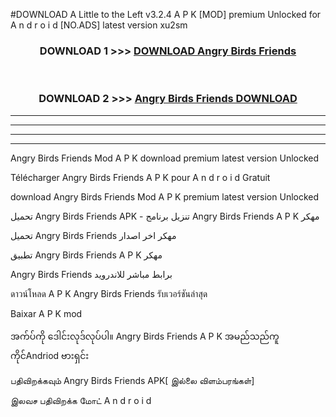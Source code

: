 #DOWNLOAD A Little to the Left v3.2.4 A P K [MOD] premium Unlocked for A n d r o i d [NO.ADS] latest version xu2sm 



<div align="center">

<h3>DOWNLOAD 1 >>> <a href="https://downloadmod1.web.app/?judul=Angry Birds Friends ">DOWNLOAD Angry Birds Friends </a></h3><br>

<h3>DOWNLOAD 2 >>> <a href="https://downloadmod1.web.app/?judul=Angry Birds Friends ">Angry Birds Friends  DOWNLOAD </a></h3>

</div>


----------------------------------------------------------

----------------------------------------------------------

----------------------------------------------------------

----------------------------------------------------------


Angry Birds Friends  Mod A P K download premium latest version Unlocked

Télécharger Angry Birds Friends  A P K pour A n d r o i d Gratuit

download Angry Birds Friends  Mod A P K premium latest version Unlocked

تحميل Angry Birds Friends  APK - تنزيل برنامج Angry Birds Friends  A P K مهكر

تحميل Angry Birds Friends  مهكر اخر اصدار

تطبيق Angry Birds Friends  A P K مهكر

Angry Birds Friends  برابط مباشر للاندرويد

ดาวน์โหลด A P K Angry Birds Friends  รับเวอร์ชันล่าสุด

Baixar A P K mod

အက်ပ်ကို ဒေါင်းလုဒ်လုပ်ပါ။ Angry Birds Friends  A P K အမည်သည်ကူကိုင်Andriod ဗားရှင်း

பதிவிறக்கவும் Angry Birds Friends  APK[ இல்லை விளம்பரங்கள்] 
 
இலவச பதிவிறக்க மோட் A n d r o i d



